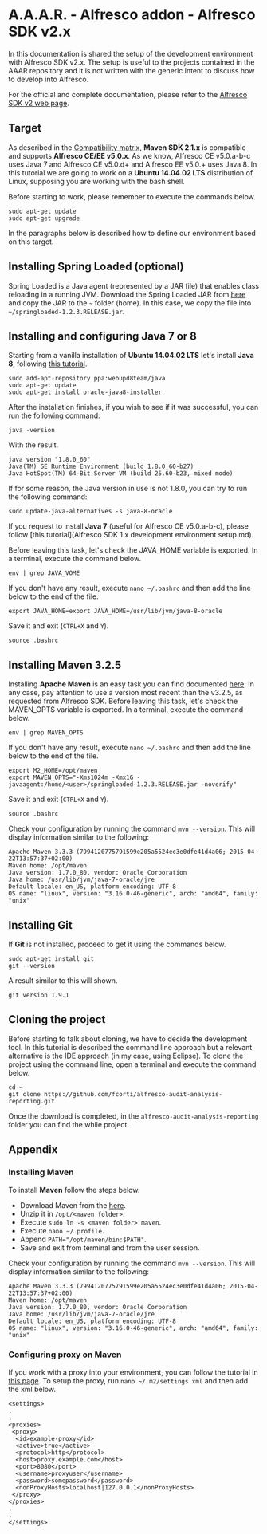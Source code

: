 A.A.A.R. - Alfresco addon - Alfresco SDK v2.x
===

In this documentation is shared the setup of the development environment with Alfresco SDK v2.x. 
The setup is useful to the projects contained in the AAAR repository and it is not written with the generic intent to discuss how to develop into Alfresco.

For the official and complete documentation, please refer to the [Alfresco SDK v2 web page](http://docs.alfresco.com/5.0/concepts/alfresco-sdk-intro.html).

## Target

As described in the [Compatibility matrix](http://docs.alfresco.com/5.0/concepts/alfresco-sdk-compatibility.html), **Maven SDK 2.1.x** is compatible and supports **Alfresco CE/EE v5.0.x**.
As we know, Alfresco CE v5.0.a-b-c uses Java 7 and Alfresco CE v5.0.d+ and Alfresco EE v5.0.+ uses Java 8.
In this tutorial we are going to work on a **Ubuntu 14.04.02 LTS** distribution of Linux, supposing you are working with the bash shell.

Before starting to work, please remember to execute the commands below.

    sudo apt-get update
    sudo apt-get upgrade

In the paragraphs below is described how to define our environment based on this target.

## Installing Spring Loaded (optional)

Spring Loaded is a Java agent (represented by a JAR file) that enables class reloading in a running JVM.
Download the Spring Loaded JAR from [here](https://github.com/spring-projects/spring-loaded) and copy the JAR to the `~` folder (home).
In this case, we copy the file into `~/springloaded-1.2.3.RELEASE.jar`.

## Installing and configuring Java 7 or 8

Starting from a vanilla installation of **Ubuntu 14.04.02 LTS** let's install **Java 8**, following [this tutorial](http://www.webupd8.org/2012/09/install-oracle-java-8-in-ubuntu-via-ppa.html).

    sudo add-apt-repository ppa:webupd8team/java
    sudo apt-get update
    sudo apt-get install oracle-java8-installer

After the installation finishes, if you wish to see if it was successful, you can run the following command:

    java -version

With the result.

    java version "1.8.0_60"
    Java(TM) SE Runtime Environment (build 1.8.0_60-b27)
    Java HotSpot(TM) 64-Bit Server VM (build 25.60-b23, mixed mode)

If for some reason, the Java version in use is not 1.8.0, you can try to run the following command:

    sudo update-java-alternatives -s java-8-oracle

If you request to install **Java 7** (useful for Alfresco CE v5.0.a-b-c), please follow [this tutorial](Alfresco SDK 1.x development environment setup.md).

Before leaving this task, let's check the JAVA_HOME variable is exported.
In a terminal, execute the command below.

    env | grep JAVA_VOME

If you don't have any result, execute `nano ~/.bashrc` and then add the line below to the end of the file.

    export JAVA_HOME=export JAVA_HOME=/usr/lib/jvm/java-8-oracle

Save it and exit (`CTRL+X` and `Y`).

    source .bashrc

## Installing Maven 3.2.5

Installing **Apache Maven** is an easy task you can find documented [here](http://maven.apache.org/install.html).
In any case, pay attention to use a version most recent than the v3.2.5, as requested from Alfresco SDK.
Before leaving this task, let's check the MAVEN_OPTS variable is exported.
In a terminal, execute the command below.

    env | grep MAVEN_OPTS

If you don't have any result, execute `nano ~/.bashrc` and then add the line below to the end of the file.

    export M2_HOME=/opt/maven
    export MAVEN_OPTS="-Xms1024m -Xmx1G -javaagent:/home/<user>/springloaded-1.2.3.RELEASE.jar -noverify"

Save it and exit (`CTRL+X` and `Y`).

    source .bashrc

Check your configuration by running the command `mvn --version`.
This will display information similar to the following:

    Apache Maven 3.3.3 (7994120775791599e205a5524ec3e0dfe41d4a06; 2015-04-22T13:57:37+02:00)
    Maven home: /opt/maven
    Java version: 1.7.0_80, vendor: Oracle Corporation
    Java home: /usr/lib/jvm/java-7-oracle/jre
    Default locale: en_US, platform encoding: UTF-8
    OS name: "linux", version: "3.16.0-46-generic", arch: "amd64", family: "unix"

## Installing Git

If **Git** is not installed, proceed to get it using the commands below.

    sudo apt-get install git
    git --version

A result similar to this will shown.

    git version 1.9.1

## Cloning the project

Before starting to talk about cloning, we have to decide the development tool.
In this tutorial is described the command line approach but a relevant alternative is the IDE approach (in my case, using Eclipse).
To clone the project using the command line, open a terminal and execute the command below.

    cd ~
    git clone https://github.com/fcorti/alfresco-audit-analysis-reporting.git

Once the download is completed, in the `alfresco-audit-analysis-reporting` folder you can find the while project.

## Appendix 

### Installing Maven

To install **Maven** follow the steps below.

- Download Maven from the [here](http://maven.apache.org/download.cgi).
- Unzip it in `/opt/<maven folder>`.
- Execute `sudo ln -s <maven folder> maven`.
- Execute `nano ~/.profile`.
- Append `PATH="/opt/maven/bin:$PATH"`.
- Save and exit from terminal and from the user session.

Check your configuration by running the command `mvn --version`.
This will display information similar to the following:

    Apache Maven 3.3.3 (7994120775791599e205a5524ec3e0dfe41d4a06; 2015-04-22T13:57:37+02:00)
    Maven home: /opt/maven
    Java version: 1.7.0_80, vendor: Oracle Corporation
    Java home: /usr/lib/jvm/java-7-oracle/jre
    Default locale: en_US, platform encoding: UTF-8
    OS name: "linux", version: "3.16.0-46-generic", arch: "amd64", family: "unix"

### Configuring proxy on Maven

If you work with a proxy into your environment, you can follow the tutorial in [this page](https://maven.apache.org/guides/mini/guide-proxies.html).
To setup the proxy, run `nano ~/.m2/settings.xml` and then add the xml below.

    <settings>
    .
    .
    <proxies>
     <proxy>
      <id>example-proxy</id>
      <active>true</active>
      <protocol>http</protocol>
      <host>proxy.example.com</host>
      <port>8080</port>
      <username>proxyuser</username>
      <password>somepassword</password>
      <nonProxyHosts>localhost|127.0.0.1</nonProxyHosts>
     </proxy>
    </proxies>
    .
    .
    </settings>
